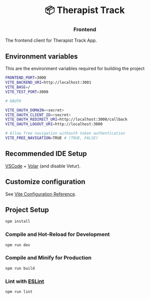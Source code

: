 <h1 align="center">📦 Therapist Track</h1>
<h3 align="center"> Frontend </h3>

The frontend client for Therapist Track App.

## Environment variables
This are the environment variables required for building the project

```sh
FRONTEND_PORT=3000
VITE_BACKEND_URI=http://localhost:3001
VITE_BASE=/
VITE_TEST_PORT=3000

# OAUTH

VITE_OAUTH_DOMAIN=<secret>
VITE_OAUTH_CLIENT_ID=<secret>
VITE_OAUTH_REDIRECT_URI=http://localhost:3000/callback
VITE_OAUTH_LOGOUT_URI=http://localhost:3000

# Allow free navigation withouth token authentication
VITE_FREE_NAVIGATION=TRUE # (TRUE, FALSE)
```

## Recommended IDE Setup

[VSCode](https://code.visualstudio.com/) + [Volar](https://marketplace.visualstudio.com/items?itemName=Vue.volar) (and disable Vetur).

## Customize configuration

See [Vite Configuration Reference](https://vitejs.dev/config/).

## Project Setup

```sh
npm install
```

### Compile and Hot-Reload for Development

```sh
npm run dev
```

### Compile and Minify for Production

```sh
npm run build
```

### Lint with [ESLint](https://eslint.org/)

```sh
npm run lint
```